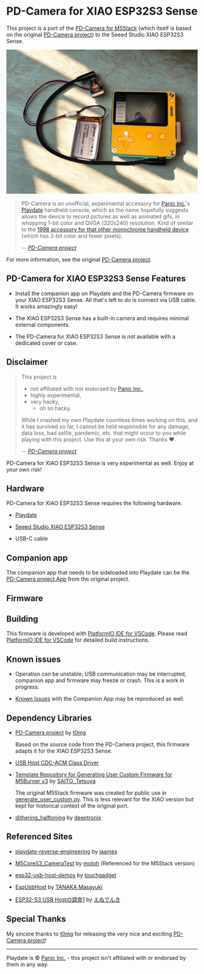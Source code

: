 # PD-Camera for XIAO ESP32S3 Sense

This project is a port of the [PD-Camera for M5Stack](https://github.com/YOUR_ORIGINAL_M5STACK_REPO_LINK_IF_DIFFERENT) (which itself is based on the original [PD-Camera project](https://github.com/t0mg/pd-camera)) to the Seeed Studio XIAO ESP32S3 Sense.

![pd-camera-esp32](images/pd-camera-esp32.jpg)

>PD-Camera is an unofficial, experimental accessory for [Panic Inc.](https://panic.com/)'s [Playdate](https://play.date) handheld console, which as the name hopefully suggests allows the device to record pictures as well as animated gifs, in whopping  1-bit color and QVGA (320x240) resolution. Kind of similar to the [1998 accessory for that other monochrome handheld device](https://en.wikipedia.org/wiki/Game_Boy_Camera) (which has 2-bit color and fewer pixels).
>
>-- <cite>[PD-Camera project](https://github.com/t0mg/pd-camera/tree/main#pd-camera-project)</cite>


For more information, see the original [PD-Camera project](https://github.com/t0mg/pd-camera).

## PD-Camera for XIAO ESP32S3 Sense Features

- Install the companion app on Playdate and the PD-Camera firmware on your XIAO ESP32S3 Sense. All that's left to do is connect via USB cable. It works amazingly easy!

- The XIAO ESP32S3 Sense has a built-in camera and requires minimal external components.

- The PD-Camera for XIAO ESP32S3 Sense is not available with a dedicated cover or case.

## Disclaimer

>This project is 
>- not affiliated with nor endorsed by [Panic Inc.](https://panic.com/), 
>- highly experimental,
>- very hacky,
>   - oh so hacky.
>
>While I crashed my own Playdate countless times working on this, and it has survived so far, I cannot be held responsible for any damage, data loss, bad selfie, pandemic, etc. that might occur to you while playing with this project. Use this at your own risk. Thanks ❤️.
>
>-- <cite>[PD-Camera project](https://github.com/t0mg/pd-camera/tree/main#disclaimer)</cite>

PD-Camera for XIAO ESP32S3 Sense is very experimental as well. Enjoy at your own risk!

## Hardware

PD-Camera for XIAO ESP32S3 Sense requires the following hardware.

- [Playdate](https://play.date)

- [Seeed Studio XIAO ESP32S3 Sense](https://www.seeedstudio.com/XIAO-ESP32S3-Sense-p-5639.html)

- USB-C cable

## Companion app

The companion app that needs to be sideloaded into Playdate can be the [PD-Camera project App](https://github.com/t0mg/pd-camera-app) from the original project.

## Firmware

## Building

This firmware is developed with [PlatformIO IDE for VSCode](https://marketplace.visualstudio.com/items?itemName=platformio.platformio-ide). Please read [PlatformIO IDE for VSCode](https://docs.platformio.org/en/stable/integration/ide/vscode.html) for detailed build instructions.

## Known issues

- Operation can be unstable; USB communication may be interrupted, companion app and firmware may freeze or crash. This is a work in progress.

- [Known Issues](https://github.com/t0mg/pd-camera-app#known-issues) with the Companion App may be reproduced as well.

## Dependency Libraries

- [PD-Camera project](https://github.com/t0mg/pd-camera) by [t0mg](https://github.com/t0mg)

    Based on the source code from the PD-Camera project, this firmware adapts it for the XIAO ESP32S3 Sense.

- [USB Host CDC-ACM Class Driver](https://github.com/espressif/idf-extra-components/tree/master/usb/usb_host_cdc_acm)

- [Template Repository for Generating User Custom Firmware for M5Burner v3](https://github.com/3110/m5burner-user-custom-platformio-template) by [SAITO, Tetsuya](https://github.com/3110) 

    The original M5Stack firmware was created for public use in [generate_user_custom.py](https://github.com/3110/m5burner-user-custom-platformio-template/blob/main/generate_user_custom.py). This is less relevant for the XIAO version but kept for historical context of the original port.

- [dithering_halftoning](https://github.com/deeptronix/dithering_halftoning) by [deeptronix](https://github.com/deeptronix)

## Referenced Sites

- [playdate-reverse-engineering](https://github.com/jaames/playdate-reverse-engineering) by [jaames](https://github.com/jaames)

- [M5CoreS3_CameraTest](https://github.com/ronron-gh/M5CoreS3_CameraTest) by [motoh](https://github.com/ronron-gh) (Referenced for the M5Stack version)

- [esp32-usb-host-demos](https://github.com/touchgadget/esp32-usb-host-demos) by [touchgadget](https://github.com/touchgadget)

- [EspUsbHost](https://github.com/tanakamasayuki/EspUsbHost) by [TANAKA Masayuki](https://github.com/tanakamasayuki)

- [ESP32-S3 USB Hostの調査1](https://note.com/ndenki/n/n2bba54a9b3cc) by [えぬでんき](https://note.com/ndenki)

## Special Thanks

My sincere thanks to [t0mg](https://github.com/t0mg) for releasing the very nice and exciting [PD-Camera project](https://github.com/t0mg/pd-camera)!

----

 Playdate is © [Panic Inc.](https://panic.com/) - this project isn't affiliated with or endorsed by them in any way.
 